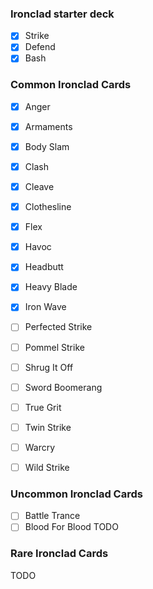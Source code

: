 ### Ironclad starter deck
- [x] Strike
- [x] Defend
- [x] Bash

### Common Ironclad Cards
- [x] Anger
- [x] Armaments
- [x] Body Slam
- [x] Clash
- [x] Cleave
- [x] Clothesline
- [x] Flex
- [x] Havoc
- [x] Headbutt
- [x] Heavy Blade
- [x] Iron Wave
- [ ] Perfected Strike
- [ ] Pommel Strike
- [ ] Shrug It Off
- [ ] Sword Boomerang
- [ ] True Grit
- [ ] Twin Strike
- [ ] Warcry
- [ ] Wild Strike


### Uncommon Ironclad Cards
- [ ] Battle Trance
- [ ] Blood For Blood
TODO

### Rare Ironclad Cards
TODO